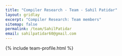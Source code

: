 ```yaml
---
title: "Compiler Research - Team - Sahil Patidar"
layout: gridlay
excerpt: "Compiler Research: Team members"
sitemap: false
permalink: /team/SahilPatidar
email: sahilpatidar60@gmail.com
---
```


{% include team-profile.html %}